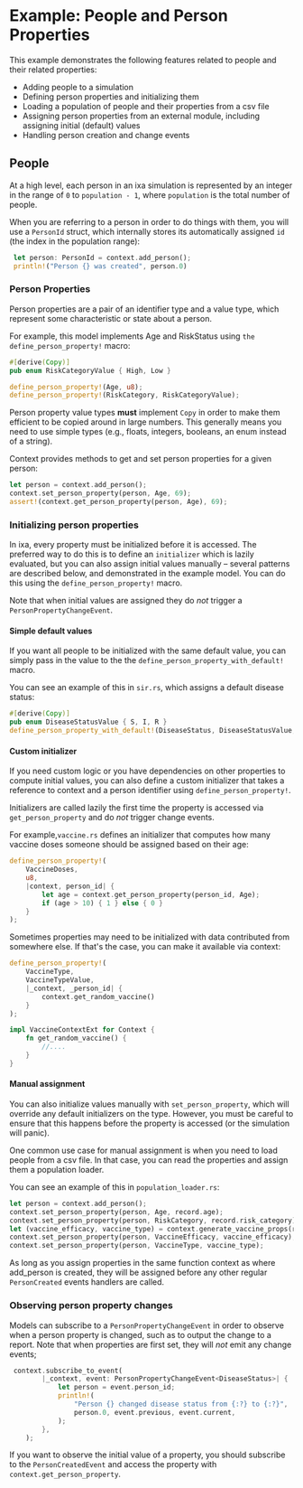 # Example: People and Person Properties

This example demonstrates the following features related to people and their
related properties:

* Adding people to a simulation
* Defining person properties and initializing them
* Loading a population of people and their properties from a csv file
* Assigning person properties from an external module, including assigning initial (default) values
* Handling person creation and change events

## People

At a high level, each person in an ixa simulation is represented by an integer in the
range of `0` to `population - 1`, where `population` is the total number of people.

When you are referring to a person in order to do things with them, you will use a `PersonId`
struct, which internally stores its automatically assigned `id` (the index in
the population range):

```rust
 let person: PersonId = context.add_person();
 println!("Person {} was created", person.0)
 ```

### Person Properties

Person properties are a pair of an identifier type and a value type, which represent
some characteristic or state about a person.

For example, this model implements Age and RiskStatus using
`the define_person_property!` macro:

```rust
#[derive(Copy)]
pub enum RiskCategoryValue { High, Low }

define_person_property!(Age, u8);
define_person_property!(RiskCategory, RiskCategoryValue);
```

Person property value types **must** implement `Copy` in order to make them efficient
to be copied around in large numbers. This generally means you need to use simple
types (e.g., floats, integers, booleans, an enum instead of a string).

Context provides methods to get and set person properties for a given person:

```rust
let person = context.add_person();
context.set_person_property(person, Age, 69);
assert!(context.get_person_property(person, Age), 69);
```

### Initializing person properties

In ixa, every property must be initialized before it is accessed. The preferred
way to do this is to define an `initializer` which is lazily evaluated,
but you can also assign initial values manually – several patterns
are described below, and demonstrated in the example model. You can do this
using the `define_person_property!` macro.

Note that when initial values are assigned they do *not* trigger a
`PersonPropertyChangeEvent`.

#### Simple default values

If you want all people to be initialized with the same default value, you can
simply pass in the value to the the `define_person_property_with_default!` macro.

You can see an example of this in `sir.rs`, which assigns a default disease
status:

```rust
#[derive(Copy)]
pub enum DiseaseStatusValue { S, I, R }
define_person_property_with_default!(DiseaseStatus, DiseaseStatusValue, DiseaseStatus::S);
```

#### Custom initializer

If you need custom logic or you have dependencies on other properties to compute
initial values, you can also define a custom initializer that takes a reference
to context and a person identifier using `define_person_property!`.

Initializers are called lazily the first time the property is accessed via
`get_person_property` and do *not* trigger change events.

For example,`vaccine.rs` defines an initializer that computes how many vaccine
doses someone should be assigned based on their age:

```rust
define_person_property!(
    VaccineDoses,
    u8,
    |context, person_id| {
        let age = context.get_person_property(person_id, Age);
        if (age > 10) { 1 } else { 0 }
    }
);
```

Sometimes properties may need to be initialized with data contributed from somewhere
else. If that's the case, you can make it available via context:

```rust
define_person_property!(
    VaccineType,
    VaccineTypeValue,
    |_context, _person_id| {
        context.get_random_vaccine()
    }
);

impl VaccineContextExt for Context {
    fn get_random_vaccine() {
        //....
    }
}
```

#### Manual assignment

You can also initialize values manually with `set_person_property`, which will
override any default initializers on the type. However, you must be careful to
ensure that this happens before the property is accessed (or the simulation will panic).

One common use case for manual assignment is when you need to load people from a csv file.
In that case, you can read the properties and assign them a population loader.

You can see an example of this in `population_loader.rs`:

```rust
let person = context.add_person();
context.set_person_property(person, Age, record.age);
context.set_person_property(person, RiskCategory, record.risk_category);
let (vaccine_efficacy, vaccine_type) = context.generate_vaccine_props(record.risk_category);
context.set_person_property(person, VaccineEfficacy, vaccine_efficacy);
context.set_person_property(person, VaccineType, vaccine_type);
```

As long as you assign properties in the same function context as where add_person
is created, they will be assigned before any other regular `PersonCreated` events
handlers are called.

### Observing person property changes

Models can subscribe to a `PersonPropertyChangeEvent` in order to observe when
a person property is changed, such as to output the change to a report. Note
that when properties are first set, they will *not* emit any change events;

```rust
 context.subscribe_to_event(
        |_context, event: PersonPropertyChangeEvent<DiseaseStatus>| {
            let person = event.person_id;
            println!(
                "Person {} changed disease status from {:?} to {:?}",
                person.0, event.previous, event.current,
            );
        },
    );
```

If you want to observe the initial value of a property, you should subscribe to
the `PersonCreatedEvent` and access the property with `context.get_person_property`.
